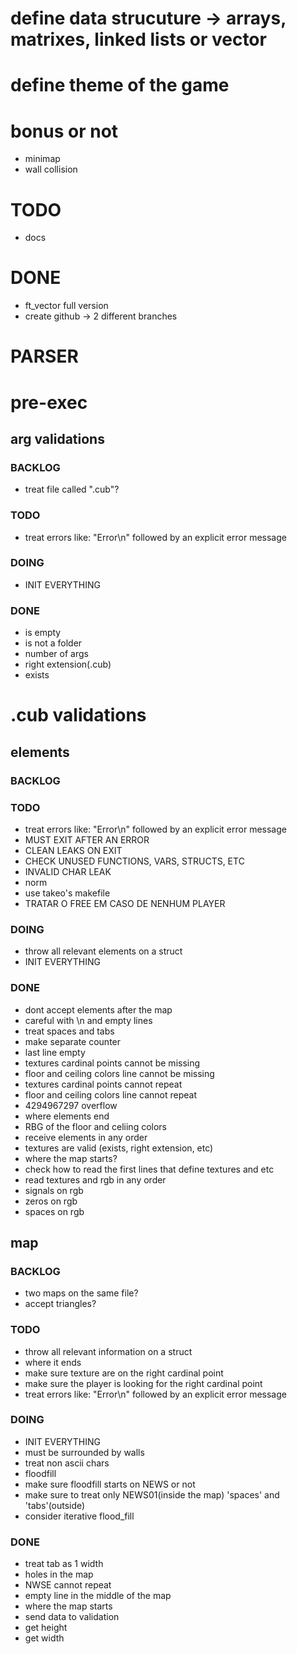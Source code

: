 # define data strucuture -> arrays, matrixes, linked lists or vector

# define theme of the game

# bonus or not
- minimap
- wall collision

# TODO
- docs

# DONE
- ft_vector full version
- create github -> 2 different branches

# PARSER

# pre-exec

## arg validations
### BACKLOG
- treat file called ".cub"?
### TODO
- treat errors like: "Error\n" followed by an explicit error message
### DOING
- INIT EVERYTHING
### DONE
- is empty
- is not a folder
- number of args
- right extension(.cub) 
- exists

# .cub validations

## elements
### BACKLOG
### TODO
- treat errors like: "Error\n" followed by an explicit error message
- MUST EXIT AFTER AN ERROR
- CLEAN LEAKS ON EXIT
- CHECK UNUSED FUNCTIONS, VARS, STRUCTS, ETC
- INVALID CHAR LEAK
- norm
- use takeo's makefile
- TRATAR O FREE EM CASO DE NENHUM PLAYER
### DOING
- throw all relevant elements on a struct
- INIT EVERYTHING
### DONE
- dont accept elements after the map
- careful with \n and empty lines
- treat spaces and tabs
- make separate counter
- last line empty 
- textures cardinal points cannot be missing
- floor and ceiling colors line cannot be missing
- textures cardinal points cannot repeat
- floor and ceiling colors line cannot repeat
- 4294967297 overflow
- where elements end
- RBG of the floor and celiing colors
- receive elements in any order
- textures are valid (exists, right extension, etc)
- where the map starts?
- check how to read the first lines that define textures and etc
- read textures and rgb in any order
- signals on rgb
- zeros on rgb
- spaces on rgb

## map
### BACKLOG
- two maps on the same file?
- accept triangles?
### TODO
- throw all relevant information on a struct
- where it ends
- make sure texture are on the right cardinal point
- make sure the player is looking for the right cardinal point
- treat errors like: "Error\n" followed by an explicit error message
### DOING
- INIT EVERYTHING
- must be surrounded by walls
- treat non ascii chars
- floodfill
- make sure floodfill starts on NEWS or not
- make sure to treat only NEWS01(inside the map) 'spaces' and 'tabs'(outside)
- consider iterative flood_fill
### DONE
- treat tab as 1 width
- holes in the map
- NWSE cannot repeat
- empty line in the middle of the map
- where the map starts
- send data to validation
- get height
- get width

